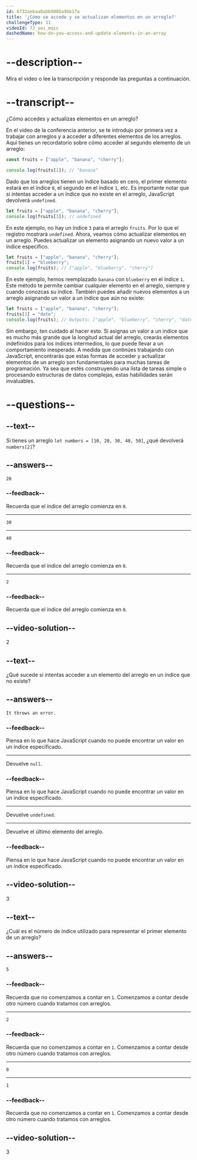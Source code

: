 ```yaml
---
id: 6732aebaa8abb9086a9bb17a
title: '¿Cómo se accede y se actualizan elementos en un arreglo?'
challengeType: 11
videoId: 7J_uai_mqic
dashedName: how-do-you-access-and-update-elements-in-an-array
---
```


# --description--

Mira el video o lee la transcripción y responde las preguntas a continuación.

# --transcript--

¿Cómo accedes y actualizas elementos en un arreglo?

En el video de la conferencia anterior, se te introdujo por primera vez a trabajar con arreglos y a acceder a diferentes elementos de los arreglos. Aquí tienes un recordatorio sobre cómo acceder al segundo elemento de un arreglo:

```js
const fruits = ["apple", "banana", "cherry"];

console.log(fruits[1]); // "banana"
```

Dado que los arreglos tienen un índice basado en cero, el primer elemento estará en el índice `0`, el segundo en el índice `1`, etc. Es importante notar que si intentas acceder a un índice que no existe en el arreglo, JavaScript devolverá `undefined`.

```js
let fruits = ["apple", "banana", "cherry"];
console.log(fruits[3]); // undefined
```

En este ejemplo, no hay un índice `3` para el arreglo `fruits`. Por lo que el registro mostrará `undefined`. Ahora, veamos cómo actualizar elementos en un arreglo. Puedes actualizar un elemento asignando un nuevo valor a un índice específico.

```js
let fruits = ["apple", "banana", "cherry"];
fruits[1] = "blueberry";
console.log(fruits); // ["apple", "blueberry", "cherry"]
```

En este ejemplo, hemos reemplazado `banana` con `blueberry` en el índice `1`. Este método te permite cambiar cualquier elemento en el arreglo, siempre y cuando conozcas su índice. También puedes añadir nuevos elementos a un arreglo asignando un valor a un índice que aún no existe:

```js
let fruits = ["apple", "banana", "cherry"];
fruits[3] = "date";
console.log(fruits); // Outputs: ["apple", "blueberry", "cherry", "date"]
```

Sin embargo, ten cuidado al hacer esto. Si asignas un valor a un índice que es mucho más grande que la longitud actual del arreglo, crearás elementos indefinidos para los índices intermedios, lo que puede llevar a un comportamiento inesperado. A medida que continúes trabajando con JavaScript, encontrarás que estas formas de acceder y actualizar elementos de un arreglo son fundamentales para muchas tareas de programación. Ya sea que estés construyendo una lista de tareas simple o procesando estructuras de datos complejas, estas habilidades serán invaluables.

# --questions--

## --text--

Si tienes un arreglo `let numbers = [10, 20, 30, 40, 50]`, ¿qué devolverá `numbers[2]`?

## --answers--

`20`

### --feedback--

Recuerda que el índice del arreglo comienza en `0`.

---

`30`

---

`40`

### --feedback--

Recuerda que el índice del arreglo comienza en `0`.

---

`2`

### --feedback--

Recuerda que el índice del arreglo comienza en `0`.

## --video-solution--

2

## --text--

¿Qué sucede si intentas acceder a un elemento del arreglo en un índice que no existe?

## --answers--

`It throws an error.`

### --feedback--

Piensa en lo que hace JavaScript cuando no puede encontrar un valor en un índice especificado.

---

Devuelve `null`.

### --feedback--

Piensa en lo que hace JavaScript cuando no puede encontrar un valor en un índice especificado.

---

Devuelve `undefined`.

---

Devuelve el último elemento del arreglo.

### --feedback--

Piensa en lo que hace JavaScript cuando no puede encontrar un valor en un índice especificado.

## --video-solution--

3

## --text--

¿Cuál es el número de índice utilizado para representar el primer elemento de un arreglo?

## --answers--

`5`

### --feedback--

Recuerda que no comenzamos a contar en `1`. Comenzamos a contar desde otro número cuando tratamos con arreglos.

---

`2`

### --feedback--

Recuerda que no comenzamos a contar en `1`. Comenzamos a contar desde otro número cuando tratamos con arreglos.

---

`0`

---

`1`

### --feedback--

Recuerda que no comenzamos a contar en `1`. Comenzamos a contar desde otro número cuando tratamos con arreglos.

## --video-solution--

3
